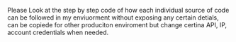 Please Look at the step by step code of how each individual source of code can be followed in my enviuorment without exposing any certain detials, can be copiede for other produciton enviroment but change certina API, IP, account credentials when needed.
